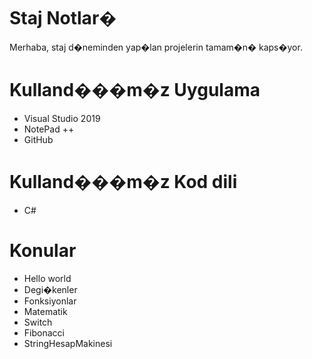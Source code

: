 # Staj Notlar�

Merhaba, staj d�neminden yap�lan projelerin tamam�n� kaps�yor.

# Kulland���m�z Uygulama

  - Visual Studio 2019
  - NotePad ++
  - GitHub

# Kulland���m�z Kod dili 

- C#
# Konular
- Hello world
- Degi�kenler
- Fonksiyonlar
- Matematik
- Switch
- Fibonacci
- StringHesapMakinesi
